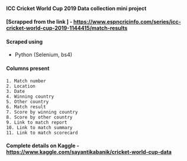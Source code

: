 
#### ICC Cricket World Cup 2019 Data collection mini project

#### [Scrapped from the link ] - https://www.espncricinfo.com/series/icc-cricket-world-cup-2019-1144415/match-results

#### Scraped using 
- Python (Selenium, bs4)

#### Columns present 
```
1. Match number
2. Location
3. Date
4. Winning country
5. Other country
6. Match result
7. Score by winning country
8. Score by other country
9. Link to match report
10. Link to match summary
11. Link to match scorecard

```
#### Complete details on Kaggle - https://www.kaggle.com/sayantikabanik/cricket-world-cup-data
